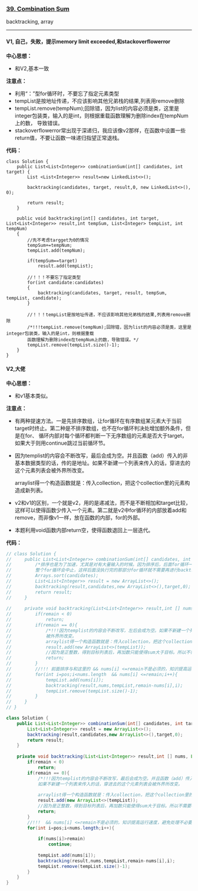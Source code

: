### [39. Combination Sum](https://leetcode.com/problems/combination-sum/)

backtracking, array

---

#### V1, 自己，失败，提示memory limit exceeded,和stackoverflowerror

**中心思想：**
- 和V2,基本一致

**注意点：**
- 利用“：”型for循环时，不要忘了指定元素类型
- tempList是按地址传递，不应该影响其他兄弟栈的结果,列表用remove删除
- tempList.remove(tempNum);回除错，因为list的内容必须是类，这里是integer包装类，输入的是int，则根据重载函数理解为删除index在tempNum上的数，
导致错误。
- stackoverflowerror常出现于深递归，我应该像v2那样，在函数中设置一些return值，不要让函数一味递归指望正常退栈。

**代码：**
```
class Solution {
    public List<List<Integer>> combinationSum(int[] candidates, int target) {
        List <List<Integer>> result=new LinkedList<>();
        
        backtracking(candidates, target, result,0, new LinkedList<>(), 0);
        
        return result;
    }
    
    public void backtracking(int[] candidates, int target, List<List<Integer>> result,int tempSum, List<Integer> tempList, int tempNum)
    {
        //先不考虑targget为0的情况
        tempSum+=tempNum;
        tempList.add(tempNum);
        
        if(tempSum==target)
            result.add(tempList);
        
        //！！！不要忘了指定类型
        for(int candidate:candidates)
        {
            backtracking(candidates, target, result, tempSum, tempList, candidate);
        }
        
        //！！！tempList是按地址传递，不应该影响其他兄弟栈的结果,列表用remove删除
        /*!!!tempList.remove(tempNum);回除错，因为list的内容必须是类，这里是integer包装类，输入的是int，则根据重载
        函数理解为删除index在tempNum上的数，导致错误。*/
        tempList.remove(tempList.size()-1);
    }
}
```

#### V2,大佬

**中心思想：**
- 和v1基本类似。

**注意点：**
- 有两种提速方法。一是先排序数组，让for循环在有序数组某元素大于当前target时终止。第二种是不排序数组，也不在for循环判决处增加额外条件，但是在for、
循环内部对每个循环都判断一下无序数组的元素是否大于target，如果大于则用continue跳过当前循环节。
- 因为templist的内容会不断改写，最后会成为空。并且函数（add）传入的非基本数据类型的话，传的是地址。如果不新建一个列表来传入的话，穿进去的这个元素列表会被外界所改变。<br/>
            
  arraylist得一个构造函数就是：传入collection，把这个collection里的元素构造成新列表。
- v2和v1的区别，一个就是v2，用的是递减法，而不是不断相加和target比较，这样可以使得函数少传入一个元素。第二就是v2中for循环的内部放着add和remove，而非像v1一样，放在函数的内部，for的外部。
- 本题利用void函数内部return空，使得函数退回上一层迭代。

**代码：**
```java
// class Solution {
//     public List<List<Integer>> combinationSum(int[] candidates, int target) {
//         /*排序也是为了加速，尤其是对有大量输入的时候。因为排序后，后面for循环一旦碰到num大于target的话，
//         整个for循环会中止，这样后面没执行完的那部分for循环就不需要再进行backtracking了。*/
//         Arrays.sort(candidates);
//         List<List<Integer>> result = new ArrayList<>();
//         backtracking(result,candidates,new ArrayList<>(),target,0);
//         return result;
//     }
    
//     private void backtracking(List<List<Integer>> result,int [] nums, List<Integer> tempList,int remain,int pos){
//         if(remain < 0)
//             return;    
//         if(remain == 0){
//             /*!!!因为templist的内容会不断改写，左后会成为空。如果不新建一个列表来传入的话，穿进去的这个元素列表会
//             被外界所改变。
//             arraylist得一个构造函数就是：传入collection，把这个collection里的元素构造成新列表。*/
//             result.add(new ArrayList<>(tempList));
//             //因为是正整数，得到目标列表后，再加数只能使得sum大于目标。所以不需要再执行后面进一层的backtracking了
//             return;            
//         }
//         //!!! 前面排序与和这里的 && nums[i] <=remain不是必须的，知识提高运行速度，避免处理不必要的函数
//         for(int i=pos;i<nums.length  && nums[i] <=remain;i++){
//             tempList.add(nums[i]);
//             backtracking(result,nums,tempList,remain-nums[i],i);
//             tempList.remove(tempList.size()-1);
//         } 
//     }
// }

class Solution {
    public List<List<Integer>> combinationSum(int[] candidates, int target) {
        List<List<Integer>> result = new ArrayList<>();
        backtracking(result,candidates,new ArrayList<>(),target,0);
        return result;
    }
    
    private void backtracking(List<List<Integer>> result,int [] nums, List<Integer> tempList,int remain,int pos){
        if(remain < 0)
            return;    
        if(remain == 0){
            /*!!!因为templist的内容会不断改写，最后会成为空。并且函数（add）传入的非基本数据类型的话，传的是地址。
            如果不新建一个列表来传入的话，穿进去的这个元素列表会被外界所改变。
            
            arraylist得一个构造函数就是：传入collection，把这个collection里的元素构造成新列表。*/
            result.add(new ArrayList<>(tempList));
            //因为是正整数，得到目标列表后，再加数只能使得sum大于目标。所以不需要再执行后面进一层的backtracking了
            return;            
        }
        //!!!  && nums[i] <=remain不是必须的，知识提高运行速度，避免处理不必要的函数
        for(int i=pos;i<nums.length;i++){
            
            if(nums[i]>remain)
                continue;
            
            tempList.add(nums[i]);
            backtracking(result,nums,tempList,remain-nums[i],i);
            tempList.remove(tempList.size()-1);
        } 
    }
}
```
